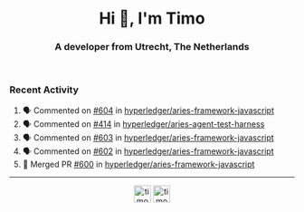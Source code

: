 <h1 align="center">Hi 👋, I'm Timo</h1>
<h3 align="center">A developer from Utrecht, The Netherlands</h3>
<br/>
<!-- https://github.com/rahuldkjain/github-profile-readme-generator --!>

<!--  <p align="left"><img src="https://github-readme-stats.vercel.app/api?username=timoglastra&show_icons=true&count_private=true&" alt="timoglastra" /></p> --!>

<!--
Github language stats
<p align="left"><img src="https://github-readme-stats.vercel.app/api/top-langs/?username=timoglastra&layout=compact" alt="timoglastra" /><p>
-->

<!-- Codestats language stats -->
<!-- <p align="left"><img src="https://codestats-readme.vercel.app/api/top-langs/?username=timoglastra&layout=compact&language_count=12" alt="timoglastra" /><p>    --!>
  
<h3>Recent Activity</h3>

<!--START_SECTION:activity-->
1. 🗣 Commented on [#604](https://github.com/hyperledger/aries-framework-javascript/issues/604) in [hyperledger/aries-framework-javascript](https://github.com/hyperledger/aries-framework-javascript)
2. 🗣 Commented on [#414](https://github.com/hyperledger/aries-agent-test-harness/issues/414) in [hyperledger/aries-agent-test-harness](https://github.com/hyperledger/aries-agent-test-harness)
3. 🗣 Commented on [#603](https://github.com/hyperledger/aries-framework-javascript/issues/603) in [hyperledger/aries-framework-javascript](https://github.com/hyperledger/aries-framework-javascript)
4. 🗣 Commented on [#602](https://github.com/hyperledger/aries-framework-javascript/issues/602) in [hyperledger/aries-framework-javascript](https://github.com/hyperledger/aries-framework-javascript)
5. 🎉 Merged PR [#600](https://github.com/hyperledger/aries-framework-javascript/pull/600) in [hyperledger/aries-framework-javascript](https://github.com/hyperledger/aries-framework-javascript)
<!--END_SECTION:activity-->

---

<p align="center">
<a href="https://twitter.com/timoglastra" target="blank"><img align="center" src="https://cdn.jsdelivr.net/npm/simple-icons@3.0.1/icons/twitter.svg" alt="timoglastra" height="30" width="30" /></a>
<a href="https://linkedin.com/in/timoglastra" target="blank"><img align="center" src="https://cdn.jsdelivr.net/npm/simple-icons@3.0.1/icons/linkedin.svg" alt="timoglastra" height="30" width="30" /></a>
</p>



